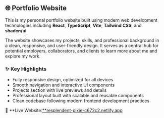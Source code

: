 ## 🌐 Portfolio Website

This is my personal portfolio website built using modern web development technologies including **React**, **TypeScript**, **Vite**, **Tailwind CSS**, and **shadcn/ui**.

The website showcases my projects, skills, and professional background in a clean, responsive, and user-friendly design. It serves as a central hub for potential employers, collaborators, and clients to learn more about me and explore my work.

### ✨ Key Highlights
- Fully responsive design, optimized for all devices
- Smooth navigation and interactive UI components
- Projects section with live previews and details
- Professional layout built with scalable and reusable components
- Clean codebase following modern frontend development practices

🔗 **Live Website:[**resplendent-pixie-c672c2.netlify.app](https://resplendent-pixie-c672c2.netlify.app/)
